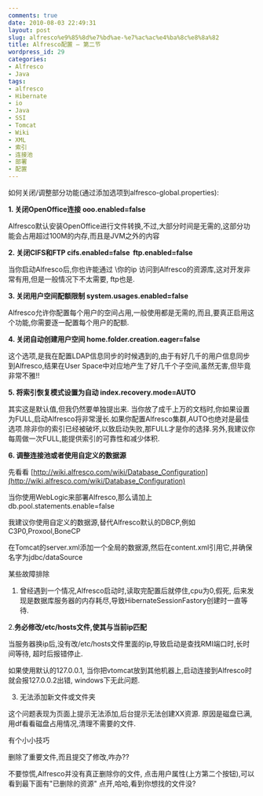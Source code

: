 ```yaml
---
comments: true
date: 2010-08-03 22:49:31
layout: post
slug: alfresco%e9%85%8d%e7%bd%ae-%e7%ac%ac%e4%ba%8c%e8%8a%82
title: Alfresco配置 — 第二节
wordpress_id: 29
categories:
- Alfresco
- Java
tags:
- alfresco
- Hibernate
- io
- Java
- SSI
- Tomcat
- Wiki
- XML
- 索引
- 连接池
- 部署
- 配置
---
```


如何关闭/调整部分功能(通过添加选项到alfresco-global.properties):


**1. 关闭OpenOffice连接 ooo.enabled=false**

Alfresco默认安装OpenOffice进行文件转换,不过,大部分时间是无需的,这部分功能会占用超过100M的内存,而且是JVM之外的内容

**2. 关闭CIFS和FTP cifs.enabled=false  ftp.enabled=false**

当你启动Alfresco后,你也许能通过 \\你的ip 访问到Alfresco的资源库,这对开发非常有用,但是一般情况下不太需要, ftp也是.

**3. 关闭用户空间配额限制 system.usages.enabled=false**

Alfresco允许你配置每个用户的空间占用,一般使用都是无需的,而且,要真正启用这个功能,你需要逐一配置每个用户的配额.

**4. 关闭自动创建用户空间 home.folder.creation.eager=false**

这个选项,是我在配置LDAP信息同步的时候遇到的,由于有好几千的用户信息同步到Alfresco,结果在User Space中对应地产生了好几千个子空间,虽然无害,但毕竟非常不雅!!

**5. 将索引恢复模式设置为自动 index.recovery.mode=AUTO**

其实这是默认值,但我仍然要单独提出来. 当你放了成千上万的文档时,你如果设置为FULL,启动Alfresco将非常漫长.如果你配置Alfresco集群,AUTO也绝对是最佳选项.除非你的索引已经被破坏,以致启动失败,那FULL才是你的选择.另外,我建议你每周做一次FULL,能提供索引的可靠性和减少体积.

**6. 调整连接池或者使用自定义的数据源**

先看看 [http://wiki.alfresco.com/wiki/Database_Configuration](http://wiki.alfresco.com/wiki/Database_Configuration)

当你使用WebLogic来部署Alfresco,那么请加上db.pool.statements.enable=false

我建议你使用自定义的数据源,替代Alfresco默认的DBCP,例如C3P0,Proxool,BoneCP

在Tomcat的server.xml添加一个全局的数据源,然后在content.xml引用它,并确保名字为jdbc/dataSource


某些故障排除




1. 曾经遇到一个情况,Alfresco启动时,读取完配置后就停住,cpu为0,假死, 后来发现是数据库服务器的内存耗尽,导致HibernateSessionFastory创建时一直等待.


2.**务必修改/etc/hosts文件,使其与当前ip匹配**

当服务器换ip后,没有改/etc/hosts文件里面的ip,导致启动是查找RMI端口时,长时间等待, 超时后报错停止.

如果使用默认的127.0.0.1, 当你把vtomcat放到其他机器上,启动连接到Alfresco时就会报127.0.0.2出错, windows下无此问题.

3. 无法添加新文件或文件夹

这个问题表现为页面上提示无法添加,后台提示无法创建XX资源. 原因是磁盘已满,用df看看磁盘占用情况,清理不需要的文件.


有个小小技巧


删除了重要文件,而且提交了修改,咋办??

不要惊慌,Alfresco并没有真正删除你的文件, 点击用户属性(上方第二个按钮),可以看到最下面有"已删除的资源" 点开,哈哈,看到你想找的文件没?

